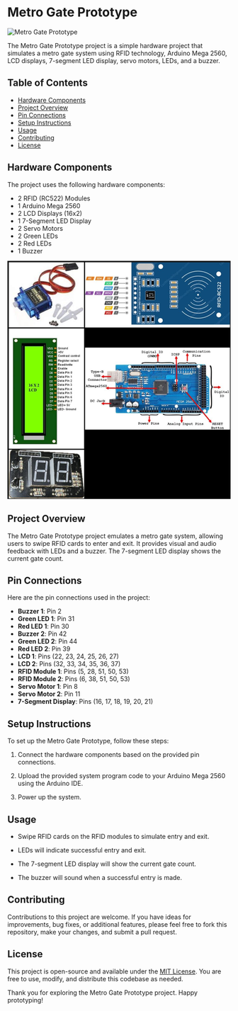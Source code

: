 # Metro Gate Prototype

![Metro Gate Prototype](metro_gate.jpg)

The Metro Gate Prototype project is a simple hardware project that simulates a metro gate system using RFID technology, Arduino Mega 2560, LCD displays, 7-segment LED display, servo motors, LEDs, and a buzzer.

## Table of Contents

- [Hardware Components](#hardware-components)
- [Project Overview](#project-overview)
- [Pin Connections](#pin-connections)
- [Setup Instructions](#setup-instructions)
- [Usage](#usage)
- [Contributing](#contributing)
- [License](#license)

## Hardware Components

The project uses the following hardware components:

- 2 RFID (RC522) Modules
- 1 Arduino Mega 2560
- 2 LCD Displays (16x2)
- 1 7-Segment LED Display
- 2 Servo Motors
- 2 Green LEDs
- 2 Red LEDs
- 1 Buzzer

![Hardware Components](hardware_components.jpg)

## Project Overview

The Metro Gate Prototype project emulates a metro gate system, allowing users to swipe RFID cards to enter and exit. It provides visual and audio feedback with LEDs and a buzzer. The 7-segment LED display shows the current gate count.

## Pin Connections

Here are the pin connections used in the project:

- **Buzzer 1**: Pin 2
- **Green LED 1**: Pin 31
- **Red LED 1**: Pin 30
- **Buzzer 2**: Pin 42
- **Green LED 2**: Pin 44
- **Red LED 2**: Pin 39
- **LCD 1**: Pins (22, 23, 24, 25, 26, 27)
- **LCD 2**: Pins (32, 33, 34, 35, 36, 37)
- **RFID Module 1**: Pins (5, 28, 51, 50, 53)
- **RFID Module 2**: Pins (6, 38, 51, 50, 53)
- **Servo Motor 1**: Pin 8
- **Servo Motor 2**: Pin 11
- **7-Segment Display**: Pins (16, 17, 18, 19, 20, 21)

## Setup Instructions

To set up the Metro Gate Prototype, follow these steps:

1. Connect the hardware components based on the provided pin connections.

2. Upload the provided system program code to your Arduino Mega 2560 using the Arduino IDE.

3. Power up the system.

## Usage

- Swipe RFID cards on the RFID modules to simulate entry and exit.

- LEDs will indicate successful entry and exit.

- The 7-segment LED display will show the current gate count.

- The buzzer will sound when a successful entry is made.

## Contributing

Contributions to this project are welcome. If you have ideas for improvements, bug fixes, or additional features, please feel free to fork this repository, make your changes, and submit a pull request.

## License

This project is open-source and available under the [MIT License](LICENSE). You are free to use, modify, and distribute this codebase as needed.

Thank you for exploring the Metro Gate Prototype project. Happy prototyping!

